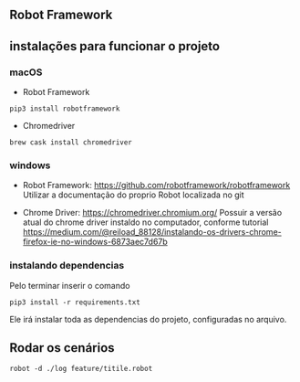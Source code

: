 ## Robot Framework 



## instalações para funcionar o projeto 


### macOS

- Robot Framework 

```
pip3 install robotframework
```

- Chromedriver

```
brew cask install chromedriver
```

### windows

- Robot Framework: https://github.com/robotframework/robotframework 
Utilizar a documentação do proprio Robot localizada no git


- Chrome Driver: https://chromedriver.chromium.org/ 
Possuir a versão atual do chrome driver instaldo no computador, conforme tutorial https://medium.com/@reiload_88128/instalando-os-drivers-chrome-firefox-ie-no-windows-6873aec7d67b 

### instalando dependencias 

Pelo terminar inserir o comando 

```
pip3 install -r requirements.txt
```

Ele irá instalar toda as dependencias do projeto, configuradas no arquivo. 


## Rodar os cenários 

````
robot -d ./log feature/titile.robot
```` 